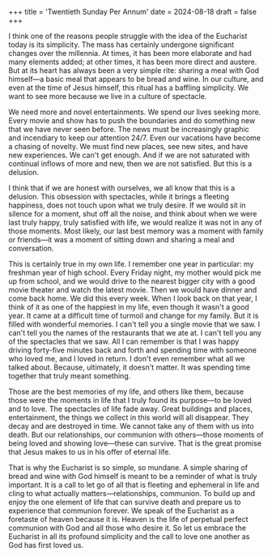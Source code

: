 +++
title = 'Twentieth Sunday Per Annum'
date = 2024-08-18
draft = false
+++

I think one of the reasons people struggle with the idea of the Eucharist today is its simplicity. The mass has certainly undergone significant changes over the millennia. At times, it has been more elaborate and had many elements added; at other times, it has been more direct and austere. But at its heart has always been a very simple rite: sharing a meal with God himself—a basic meal that appears to be bread and wine. In our culture, and even at the time of Jesus himself, this ritual has a baffling simplicity. We want to see more because we live in a culture of spectacle.


We need more and novel entertainments. We spend our lives seeking more. Every movie and show has to push the boundaries and do something new that we have never seen before. The news must be increasingly graphic and incendiary to keep our attention 24/7. Even our vacations have become a chasing of novelty. We must find new places, see new sites, and have new experiences. We can't get enough. And if we are not saturated with continual inflows of more and new, then we are not satisfied. But this is a delusion.


I think that if we are honest with ourselves, we all know that this is a delusion. This obsession with spectacles, while it brings a fleeting happiness, does not touch upon what we truly desire. If we would sit in silence for a moment, shut off all the noise, and think about when we were last truly happy, truly satisfied with life, we would realize it was not in any of those moments. Most likely, our last best memory was a moment with family or friends—it was a moment of sitting down and sharing a meal and conversation.


This is certainly true in my own life. I remember one year in particular: my freshman year of high school. Every Friday night, my mother would pick me up from school, and we would drive to the nearest bigger city with a good movie theater and watch the latest movie. Then we would have dinner and come back home. We did this every week. When I look back on that year, I think of it as one of the happiest in my life, even though it wasn't a good year. It came at a difficult time of turmoil and change for my family. But it is filled with wonderful memories. I can't tell you a single movie that we saw. I can't tell you the names of the restaurants that we ate at. I can't tell you any of the spectacles that we saw. All I can remember is that I was happy driving forty-five minutes back and forth and spending time with someone who loved me, and I loved in return. I don't even remember what all we talked about. Because, ultimately, it doesn't matter. It was spending time together that truly meant something.


Those are the best memories of my life, and others like them, because those were the moments in life that I truly found its purpose—to be loved and to love. The spectacles of life fade away. Great buildings and places, entertainment, the things we collect in this world will all disappear. They decay and are destroyed in time. We cannot take any of them with us into death. But our relationships, our communion with others—those moments of being loved and showing love—these can survive. That is the great promise that Jesus makes to us in his offer of eternal life.


That is why the Eucharist is so simple, so mundane. A simple sharing of bread and wine with God himself is meant to be a reminder of what is truly important. It is a call to let go of all that is fleeting and ephemeral in life and cling to what actually matters—relationships, communion. To build up and enjoy the one element of life that can survive death and prepare us to experience that communion forever. We speak of the Eucharist as a foretaste of heaven because it is. Heaven is the life of perpetual perfect communion with God and all those who desire it. So let us embrace the Eucharist in all its profound simplicity and the call to love one another as God has first loved us.
